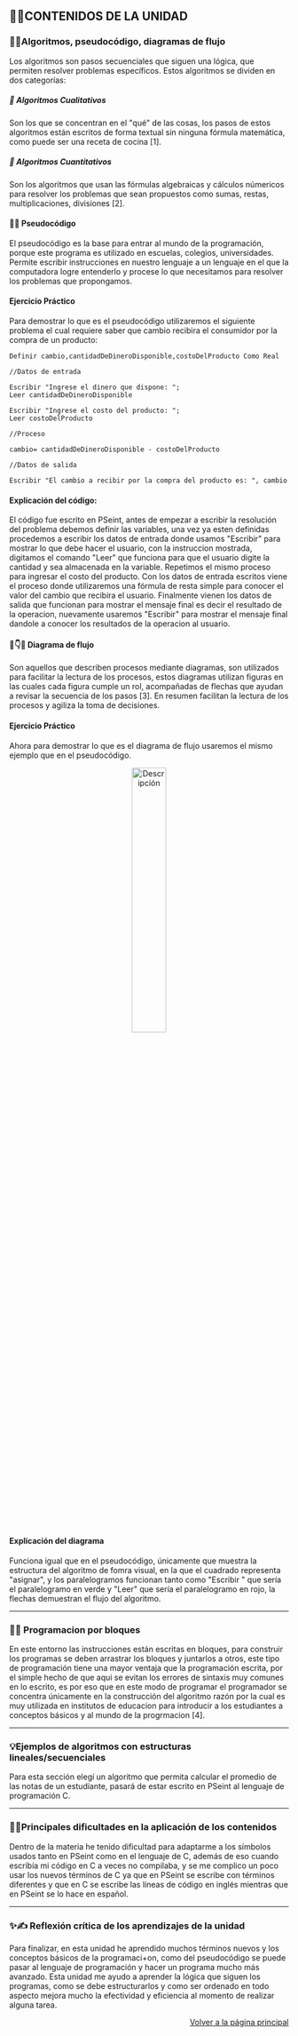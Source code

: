 ## 💾📝CONTENIDOS DE LA UNIDAD

### 🚪🧠Algoritmos, pseudocódigo, diagramas de flujo

Los algoritmos son pasos secuenciales que siguen una lógica, que permiten resolver problemas específicos.
Estos algoritmos se dividen en dos categorías: 

##### 🔡 Algoritmos Cualitativos

Son los que se concentran en el "qué" de las cosas, los pasos de estos algoritmos están escritos de forma textual sin ninguna fórmula matemática, como puede ser una receta de cocina [1].

##### 🔢 Algoritmos Cuantitativos

Son los algoritmos que usan las fórmulas algebraicas y cálculos númericos para resolver los problemas que sean propuestos como sumas, restas, multiplicaciones, divisiones [2].

#### 📝🧠 Pseudocódigo 

El pseudocódigo es la base para entrar al mundo de la programación, porque este programa es utilizado en escuelas, colegios, universidades. Permite escribir instrucciones en nuestro lenguaje a un lenguaje en el que la computadora logre entenderlo y procese lo que necesitamos para resolver los problemas que propongamos.

#### Ejercicio Práctico

Para demostrar lo que es el pseudocódigo utilizaremos el siguiente problema el cual requiere saber que cambio recibira el consumidor por la compra de un producto:
	
	Definir cambio,cantidadDeDineroDisponible,costoDelProducto Como Real
	
	//Datos de entrada
	
	Escribir "Ingrese el dinero que dispone: ";
	Leer cantidadDeDineroDisponible
	
	Escribir "Ingrese el costo del producto: ";
	Leer costoDelProducto
	
	//Proceso 
	
	cambio= cantidadDeDineroDisponible - costoDelProducto
	
	//Datos de salida
	
	Escribir "El cambio a recibir por la compra del producto es: ", cambio
	

#### Explicación del código:

El código fue escrito en PSeint, antes de empezar a escribir la resolución del problema debemos definir las variables, una vez ya esten definidas procedemos a escribir los datos de entrada donde usamos "Escribir" para mostrar lo que debe hacer el usuario, con la instruccion mostrada, digitamos el comando "Leer" que funciona para que el usuario digite la cantidad y sea almacenada en la variable. Repetimos el mismo proceso para ingresar el costo del producto. Con los datos de entrada escritos viene el proceso donde utilizaremos una fórmula de resta simple para conocer el valor del cambio que recibira el usuario. Finalmente vienen los datos de salida que funcionan para mostrar el mensaje final es decir el resultado de la operacion, nuevamente usaremos "Escribir" para mostrar el mensaje final dandole a conocer los resultados de la operacion al usuario.



#### 💠👇🌊 Diagrama de flujo

Son aquellos que describen procesos mediante diagramas, son utilizados para facilitar la lectura de los procesos, estos diagramas utilizan figuras en las cuales cada figura cumple un rol, acompañadas de flechas que ayudan a revisar la secuencia de los pasos [3]. En resumen facilitan la lectura de los procesos y agiliza la toma de decisiones. 

#### Ejercicio Práctico

Ahora para demostrar lo que es el diagrama de flujo usaremos el mismo ejemplo que en el pseudocódigo.

<p align="center">
  <img src="https://drive.google.com/uc?id=1OI--OIPueuTOHYwLQBicntgUm2ADjmMs" alt="Descripción" width="35%">
</p>


#### Explicación del diagrama 

Funciona igual que en el pseudocódigo, únicamente que muestra la estructura del algoritmo de fomra visual, en la que el cuadrado representa "asignar", y los paralelogramos funcionan tanto como "Escribir " que sería el paralelogramo en verde y "Leer" que sería el paralelogramo en rojo, la flechas demuestran el flujo del algoritmo.

---

### 🦺🧱 Programacion por bloques 

En este entorno las instrucciones están escritas en bloques, para construir los programas se deben arrastrar los bloques y juntarlos a otros, este tipo de programación tiene una mayor ventaja que la programación escrita, por el simple hecho de que aqui se evitan los errores de sintaxis muy comunes en lo escrito, es por eso que en este modo de programar el programador se concentra únicamente en la construcción del algoritmo razón por la cual es muy utilizada en institutos de educacion para introducir a los estudiantes a conceptos básicos y al mundo de la progrmacion [4].



---

### 💡Ejemplos de algoritmos con estructuras lineales/secuenciales

Para esta sección elegí un algoritmo que permita calcular el promedio de las notas de un estudiante, pasará de estar escrito en PSeint al lenguaje de programación C.





---

### 🤔🛑Principales dificultades en la aplicación de los contenidos

Dentro de la materia he tenido dificultad para adaptarme a los símbolos usados tanto en PSeint como en el lenguaje de C, además de eso cuando escribía mi código en C a veces no compilaba, y se me complico un poco usar los nuevos términos de C ya que en PSeint se escribe con términos diferentes y que en C se escribe las líneas de código en inglés mientras que en PSeint se lo hace en español.

---


### ✨✍️ Reflexión crítica de los aprendizajes de la unidad

Para finalizar, en esta unidad he aprendido muchos términos nuevos y los conceptos básicos de la programaci+on, como del pseudocódigo se puede pasar al lenguaje de programación y hacer un programa mucho más avanzado. Esta unidad me ayudo a aprender la lógica que siguen los programas, como se debe estructurarlos y como ser ordenado en todo aspecto mejora mucho la efectividad y eficiencia al momento de realizar alguna tarea.

<p align="right">
  <a href="index.md">Volver a la página principal</a>
</p>

